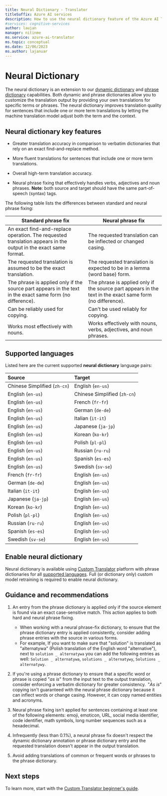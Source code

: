 ```yaml
---
title: Neural Dictionary - Translator
titleSuffix: Azure AI services
description: How to use the neural dictionary feature of the Azure AI Translator.
#services: cognitive-services
author: laujan
manager: nitinme
ms.service: azure-ai-translator
ms.topic: conceptual
ms.date: 12/06/2023
ms.author: lajanuar
---
```


# Neural Dictionary

The neural dictionary is an extension to our [dynamic dictionary](dynamic-dictionary.md) and [phrase dictionary](custom-translator/concepts/dictionaries.md#phrase-dictionary) capabilities. Both dynamic and phrase dictionaries allow you to customize the translation output by providing your own translations for specific terms or phrases. The neural dictionary improves translation quality for sentences that include one or more term translations by letting the machine translation model adjust both the term and the context.

## Neural dictionary key features

* Greater translation accuracy in comparison to verbatim dictionaries that rely on an exact find-and-replace method.

* More fluent translations for sentences that include one or more term translations.

* Overall high-term translation accuracy.

* Neural phrase fixing that effectively handles verbs, adjectives and noun phrases. **Note**: both source and target should have the same part-of-speech (syntax) tags.

The following table lists the differences between standard and neural phrase fixing:

|Standard phrase fix | Neural phrase fix|
|--------------------|------------------
|An exact find-and-replace operation. The requested translation appears in the output in the exact same format. | The requested translation can be inflected or changed casing.|
|The requested translation is assumed to be the exact translation. |The requested translation is expected to be in a lemma (word base) form.|
|The phrase is applied only if the source part appears in the text in the exact same form (no difference). | The phrase is applied only if the source part appears in the text in the exact same form (no difference).|
|Can be reliably used for copying. | Can't be used reliably for copying.|
|Works most effectively with nouns. |Works effectively with nouns, verbs, adjectives, and noun phrases.|

## Supported languages

Listed here are the current supported **neural dictionary** language pairs:

|Source|Target|
|:----|:----|
|Chinese Simplified (`zh-cn`)|English (`en-us`)|
|English (`en-us`)|Chinese Simplified (`zh-cn`)|
|English (`en-us`)|French (`fr-fr`)|
|English (`en-us`)|German (`de-de`)|
|English (`en-us`)|Italian (`it-it`)|
|English (`en-us`)|Japanese (`ja-jp`)|
|English (`en-us`)|Korean (`ko-kr`)|
|English (`en-us`)|Polish (`pl-pl`)|
|English (`en-us`)|Russian (`ru-ru`)|
|English (`en-us`)|Spanish (`es-es`)|
|English (`en-us`)|Swedish (`sv-se`)|
|French (`fr-fr`)|English (`en-us`)|
|German (`de-de`)|English (`en-us`)|
|Italian (`it-it`)|English (`en-us`)|
|Japanese (`ja-jp`)|English (`en-us`)|
|Korean (`ko-kr`)|English (`en-us`)|
|Polish (`pl-pl`)|English (`en-us`)|
|Russian (`ru-ru`)|English (`en-us`)|
|Spanish (`es-es`)|English (`en-us`)|
|Swedish (`sv-se`)|English (`en-us`)|

## Enable neural dictionary

Neural dictionary is available using [Custom Translator](https://portal.customtranslator.azure.ai/) platform with phrase dictionaries for all [supported languages](#supported-languages). Full (or dictionary only) custom model retraining is required to enable neural dictionary.

## Guidance and recommendations

1. An entry from the phrase dictionary is applied only if the source element is found via an exact case-sensitive match. This action applies to both hard and neural phrase fixing.

    * When working with a neural phrase-fix dictionary, to ensure that the phrase dictionary entry is applied consistently, consider adding phrase entries with the source in various forms.
    * For example, If you want to make sure that "solution" is translated as "alternatywa" (Polish translation of the English word "alternative"), next to `solution _ alternatywa` you can add the following entries as well: `Solution _ alternatywa`, `solutions _ alternatywy`, `Solutions _ alternatywy`.

1. If you're using a phrase dictionary to ensure that a specific word or phrase is copied "*as is*" from the input text to the output translation, consider enforcing a verbatim dictionary for greater consistency.  "*As is*" copying isn't guaranteed with the neural phrase dictionary because it can inflect words or change casing. However, it can copy named entities and acronyms.

1. Neural phrase fixing isn't applied for sentences containing at least one of the following elements:  emoji, emoticon, URL, social media identifier, code identifier, math symbols, long number sequences such as a hexadecimal.

1. Infrequently (less than 0.1%), a neural phrase fix doesn't respect the dynamic dictionary annotation or phrase dictionary entry and the requested translation doesn't appear in the output translation.

1. Avoid adding translations of common or frequent words or phrases to the phrase dictionary.

## Next steps

To learn more, start with the [Custom Translator beginner's guide](custom-translator/beginners-guide.md).
